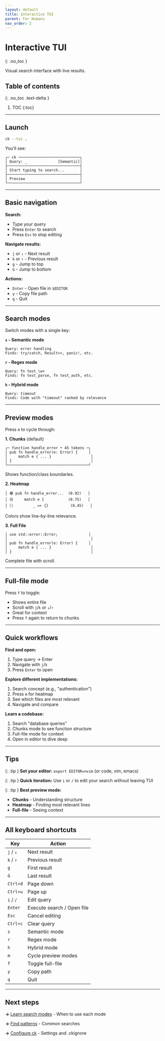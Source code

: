 ```yaml
---
layout: default
title: Interactive TUI
parent: For Humans
nav_order: 2
---
```


# Interactive TUI
{: .no_toc }

Visual search interface with live results.

## Table of contents
{: .no_toc .text-delta }

1. TOC
{:toc}

---

## Launch

```bash
ck --tui .
```

You'll see:
```
┌─ ck ────────────────────────────┐
│ Query: _              [Semantic]│
├─────────────────────────────────┤
│ Start typing to search...       │
├─────────────────────────────────┤
│ Preview                         │
└─────────────────────────────────┘
```

---

## Basic navigation

**Search:**
- Type your query
- Press `Enter` to search
- Press `Esc` to stop editing

**Navigate results:**
- `j` or `↓` - Next result
- `k` or `↑` - Previous result
- `g` - Jump to top
- `G` - Jump to bottom

**Actions:**
- `Enter` - Open file in `$EDITOR`
- `y` - Copy file path
- `q` - Quit

---

## Search modes

Switch modes with a single key:

**`s` - Semantic mode**
```
Query: error handling
Finds: try/catch, Result<>, panic!, etc.
```

**`r` - Regex mode**
```
Query: fn test_\w+
Finds: fn test_parse, fn test_auth, etc.
```

**`h` - Hybrid mode**
```
Query: timeout
Finds: Code with "timeout" ranked by relevance
```

---

## Preview modes

Press `m` to cycle through:

**1. Chunks** (default)
```
┌─ function handle_error • 45 tokens ─┐
│ pub fn handle_error(e: Error) {     │
│     match e { ... }                  │
│ }                                    │
└─────────────────────────────────────┘
```
Shows function/class boundaries.

**2. Heatmap**
```
│ 🟢 pub fn handle_error...  (0.92)   │
│ 🟡     match e {           (0.75)   │
│ ⚪         _ => {}          (0.45)   │
```
Colors show line-by-line relevance.

**3. Full File**
```
│ use std::error::Error;              │
│                                      │
│ pub fn handle_error(e: Error) {     │
│     match e { ... }                  │
│ }                                    │
```
Complete file with scroll.

---

## Full-file mode

Press `f` to toggle:
- Shows entire file
- Scroll with `j`/`k` or `↓`/`↑`
- Great for context
- Press `f` again to return to chunks

---

## Quick workflows

**Find and open:**
1. Type query → Enter
2. Navigate with `j`/`k`
3. Press `Enter` to open

**Explore different implementations:**
1. Search concept (e.g., "authentication")
2. Press `m` for heatmap
3. See which files are most relevant
4. Navigate and compare

**Learn a codebase:**
1. Search "database queries"
2. Chunks mode to see function structure
3. Full-file mode for context
4. Open in editor to dive deep

---

## Tips

{: .tip }
**Set your editor:** `export EDITOR=nvim` (or code, vim, emacs)

{: .tip }
**Quick iteration:** Use `i` or `/` to edit your search without leaving TUI

{: .tip }
**Best preview mode:**
- **Chunks** - Understanding structure
- **Heatmap** - Finding most relevant lines
- **Full-file** - Seeing context

---

## All keyboard shortcuts

| Key | Action |
|-----|--------|
| `j` / `↓` | Next result |
| `k` / `↑` | Previous result |
| `g` | First result |
| `G` | Last result |
| `Ctrl+d` | Page down |
| `Ctrl+u` | Page up |
| `i` / `/` | Edit query |
| `Enter` | Execute search / Open file |
| `Esc` | Cancel editing |
| `Ctrl+c` | Clear query |
| `s` | Semantic mode |
| `r` | Regex mode |
| `h` | Hybrid mode |
| `m` | Cycle preview modes |
| `f` | Toggle full-file |
| `y` | Copy path |
| `q` | Quit |

---

## Next steps

**→** [Learn search modes](search-modes.html) - When to use each mode

**→** [Find patterns](find-patterns.html) - Common searches

**→** [Configure ck](configuration.html) - Settings and .ckignore
